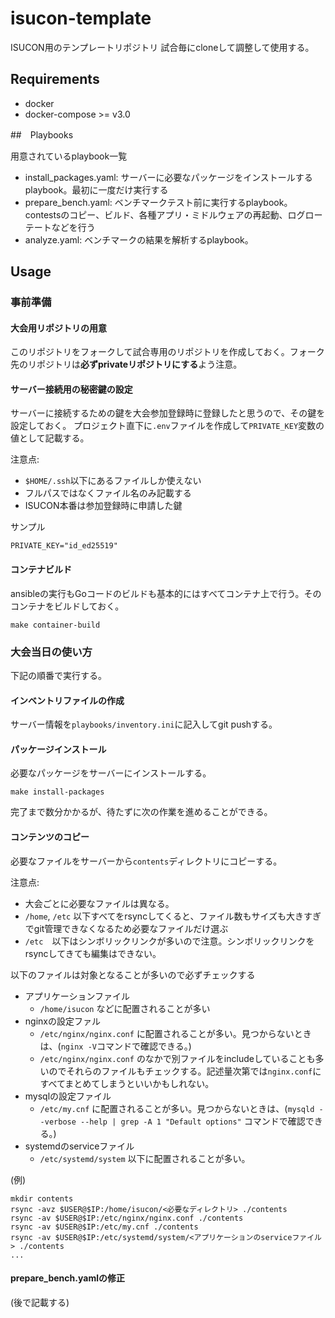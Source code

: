 # isucon-template

ISUCON用のテンプレートリポジトリ
試合毎にcloneして調整して使用する。

## Requirements

- docker
- docker-compose >= v3.0

##　Playbooks

用意されているplaybook一覧

- install_packages.yaml: サーバーに必要なパッケージをインストールするplaybook。最初に一度だけ実行する
- prepare_bench.yaml: ベンチマークテスト前に実行するplaybook。contestsのコピー、ビルド、各種アプリ・ミドルウェアの再起動、ログローテートなどを行う
- analyze.yaml: ベンチマークの結果を解析するplaybook。

## Usage

### 事前準備

#### 大会用リポジトリの用意

このリポジトリをフォークして試合専用のリポジトリを作成しておく。フォーク先のリポジトリは**必ずprivateリポジトリにする**よう注意。

#### サーバー接続用の秘密鍵の設定

サーバーに接続するための鍵を大会参加登録時に登録したと思うので、その鍵を設定しておく。
プロジェクト直下に`.env`ファイルを作成して`PRIVATE_KEY`変数の値として記載する。

注意点:
- `$HOME/.ssh`以下にあるファイルしか使えない
- フルパスではなくファイル名のみ記載する
- ISUCON本番は参加登録時に申請した鍵

サンプル

```
PRIVATE_KEY="id_ed25519"
```

#### コンテナビルド

ansibleの実行もGoコードのビルドも基本的にはすべてコンテナ上で行う。そのコンテナをビルドしておく。

```
make container-build
```

### 大会当日の使い方

下記の順番で実行する。

#### インベントリファイルの作成

サーバー情報を`playbooks/inventory.ini`に記入してgit pushする。

#### パッケージインストール

必要なパッケージをサーバーにインストールする。

```
make install-packages
```

完了まで数分かかるが、待たずに次の作業を進めることができる。

#### コンテンツのコピー

必要なファイルをサーバーから`contents`ディレクトリにコピーする。

注意点:

- 大会ごとに必要なファイルは異なる。
- `/home`, `/etc` 以下すべてをrsyncしてくると、ファイル数もサイズも大きすぎでgit管理できなくなるため必要なファイルだけ選ぶ
- `/etc`　以下はシンボリックリンクが多いので注意。シンボリックリンクをrsyncしてきても編集はできない。

以下のファイルは対象となることが多いので必ずチェックする

- アプリケーションファイル
  - `/home/isucon` などに配置されることが多い
- nginxの設定ファル
  - `/etc/nginx/nginx.conf` に配置されることが多い。見つからないときは、(`nginx -V`コマンドで確認できる。)
  - `/etc/nginx/nginx.conf` のなかで別ファイルをincludeしていることも多いのでそれらのファイルもチェックする。記述量次第では`nginx.conf`にすべてまとめてしまうといいかもしれない。
- mysqlの設定ファイル
  - `/etc/my.cnf` に配置されることが多い。見つからないときは、(`mysqld --verbose --help | grep -A 1 "Default options"` コマンドで確認できる。)
- systemdのserviceファイル
  - `/etc/systemd/system` 以下に配置されることが多い。

(例)
```
mkdir contents
rsync -avz $USER@$IP:/home/isucon/<必要なディレクトリ> ./contents
rsync -av $USER@$IP:/etc/nginx/nginx.conf ./contents
rsync -av $USER@$IP:/etc/my.cnf ./contents
rsync -av $USER@$IP:/etc/systemd/system/<アプリケーションのserviceファイル> ./contents
...
```

#### prepare_bench.yamlの修正

(後で記載する)
